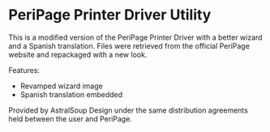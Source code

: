 # PeriPage Printer Driver Utility

This is a modified version of the PeriPage Printer Driver with a better wizard and a Spanish translation.
Files were retrieved from the official PeriPage website and repackaged with a new look.

Features:
- Revamped wizard image
- Spanish translation embedded

Provided by AstralSoup Design under the same distribution agreements held between the user and PeriPage.
